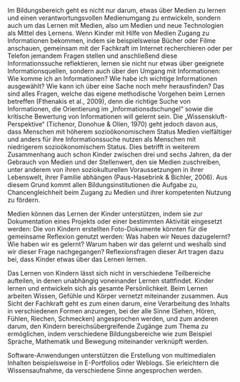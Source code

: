 <!-- filename: 04_Lernmethodische_Kompetenz_staerken.md -->
<!-- title: Lernmethodische Kompetenz stärken -->

Im Bildungsbereich geht es nicht nur darum, etwas über Medien zu lernen und einen verantwortungsvollen Medienumgang zu entwickeln, sondern auch um das Lernen mit Medien, also um Medien und neue Technologien als Mittel des Lernens. Wenn Kinder mit Hilfe von Medien Zugang zu Informationen bekommen, indem sie beispielsweise Bücher oder Filme anschauen, gemeinsam mit der Fachkraft im Internet recherchieren oder per Telefon jemandem Fragen stellen und anschließend diese Informationssuche reflektieren, lernen sie nicht nur etwas über geeignete Informationsquellen, sondern auch über den Umgang mit Informationen: Wie komme ich an Informationen? Wie habe ich wichtige Informationen ausgewählt? Wie kann ich über eine Sache noch mehr herausfinden? Das sind alles Fragen, welche das eigene methodische Vorgehen beim Lernen betreffen (Fthenakis et al., 2009), denn die richtige Suche von Informationen, die Orientierung im „Informationsdschungel“ sowie die kritische Bewertung von Informationen will gelernt sein. Die „Wissenskluft-Perspektive“ (Tichenor, Donohue & Olien, 1970) geht jedoch davon aus, dass Menschen mit höherem sozioökonomischem Status Medien vielfältiger und anders für ihre Informationssuche nutzen als Menschen mit niedrigerem sozioökonomischem Status. Dies betrifft in weiterem Zusammenhang auch schon Kinder zwischen drei und sechs Jahren, da der Gebrauch von Medien und der Stellenwert, den sie Medien zuschreiben, unter anderem von ihren soziokulturellen Voraussetzungen in ihrer Lebenswelt, ihrer Familie abhängen (Paus-Hasebrink & Bichler, 2006). Aus diesem Grund kommt allen Bildungsinstitutionen die Aufgabe zu, Chancengleichheit beim Zugang zu Medien und ihrer kompetenten Nutzung zu fördern.

Medien können das Lernen der Kinder unterstützen, indem sie zur Dokumentation eines Projekts oder einer bestimmten Aktivität eingesetzt werden: Die von Kindern erstellten Foto-Dokumente könnten für die gemeinsame Reflexion genutzt werden: Was haben wir Neues dazugelernt? Wie haben wir es gelernt? Warum haben wir das gelernt und weshalb sind wir dieser Frage nachgegangen? Reflexionsfragen dieser Art tragen dazu bei, dass Kinder etwas über das Lernen lernen.

Das Lernen von Kindern lässt sich nicht in verschiedene Teilbereiche aufteilen, in denen unabhängig voneinander Lernen stattfindet. Kinder lernen und entwickeln sich als gesamte Persönlichkeit. Beim Lernen arbeiten Wissen, Gefühle und Körper vernetzt miteinander zusammen. Aus Sicht der Fachkraft geht es zum einen darum, eine Verarbeitung des Inhalts in verschiedenen Formen anzuregen, bei der alle Sinne (Sehen, Hören, Fühlen, Riechen, Schmecken) angesprochen werden, und zum anderen darum, den Kindern bereichsübergreifende Zugänge zum Thema zu ermöglichen, indem verschiedene Bildungsbereiche wie zum Beispiel Sprache, Mathematik und Bewegung miteinander verknüpft werden.

Software-Anwendungen unterstützen die Erstellung von multimedialen Inhalten beispielsweise in E-Portfolios oder Weblogs. Sie erleichtern die Wissensaufnahme, da verschiedene Sinne angesprochen werden.
